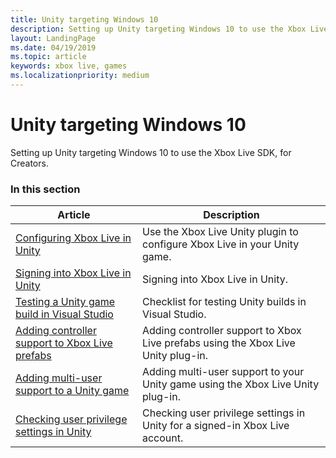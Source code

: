 ```yaml
---
title: Unity targeting Windows 10
description: Setting up Unity targeting Windows 10 to use the Xbox Live SDK, for Creators.
layout: LandingPage
ms.date: 04/19/2019
ms.topic: article
keywords: xbox live, games
ms.localizationpriority: medium
---
```


# Unity targeting Windows 10

Setting up Unity targeting Windows 10 to use the Xbox Live SDK, for Creators.


### In this section

| Article | Description |
|---------|-------------|
| [Configuring Xbox Live in Unity](live-configure-xbl-in-unity.md) | Use the Xbox Live Unity plugin to configure Xbox Live in your Unity game. |
| [Signing into Xbox Live in Unity](signin/live-unity-signin-nav.md) | Signing into Xbox Live in Unity. |
| [Testing a Unity game build in Visual Studio](live-test-vstudio-build.md) | Checklist for testing Unity builds in Visual Studio. |
| [Adding controller support to Xbox Live prefabs](live-add-controller-support-xbl-prefabs.md) | Adding controller support to Xbox Live prefabs using the Xbox Live Unity plug-in. |
| [Adding multi-user support to a Unity game](live-add-multi-user-support.md) | Adding multi-user support to your Unity game using the Xbox Live Unity plug-in. |
| [Checking user privilege settings in Unity](live-check-privileges-unity.md) | Checking user privilege settings in Unity for a signed-in Xbox Live account. |

<!-- 
standard template to fill-in to create the new official article: 
| [Setting up Unity targeting Windows 10](unity-win10-cr.md) | Setting up Unity targeting Windows 10 to use the Xbox Live SDK, for Creators. |
-->
